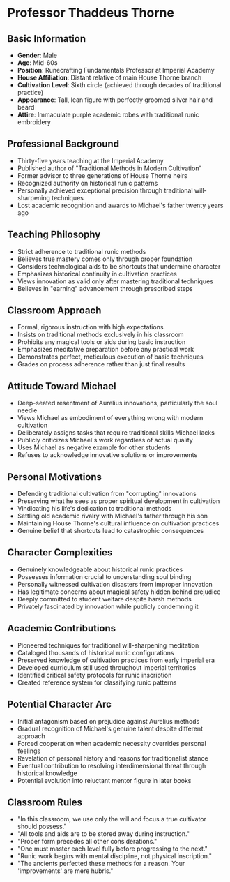 # Professor Thaddeus Thorne

## Basic Information
- **Gender**: Male
- **Age**: Mid-60s
- **Position**: Runecrafting Fundamentals Professor at Imperial Academy
- **House Affiliation**: Distant relative of main House Thorne branch
- **Cultivation Level**: Sixth circle (achieved through decades of traditional practice)
- **Appearance**: Tall, lean figure with perfectly groomed silver hair and beard
- **Attire**: Immaculate purple academic robes with traditional runic embroidery

## Professional Background
- Thirty-five years teaching at the Imperial Academy
- Published author of "Traditional Methods in Modern Cultivation"
- Former advisor to three generations of House Thorne heirs
- Recognized authority on historical runic patterns
- Personally achieved exceptional precision through traditional will-sharpening techniques
- Lost academic recognition and awards to Michael's father twenty years ago

## Teaching Philosophy
- Strict adherence to traditional runic methods
- Believes true mastery comes only through proper foundation
- Considers technological aids to be shortcuts that undermine character
- Emphasizes historical continuity in cultivation practices
- Views innovation as valid only after mastering traditional techniques
- Believes in "earning" advancement through prescribed steps

## Classroom Approach
- Formal, rigorous instruction with high expectations
- Insists on traditional methods exclusively in his classroom
- Prohibits any magical tools or aids during basic instruction
- Emphasizes meditative preparation before any practical work
- Demonstrates perfect, meticulous execution of basic techniques
- Grades on process adherence rather than just final results

## Attitude Toward Michael
- Deep-seated resentment of Aurelius innovations, particularly the soul needle
- Views Michael as embodiment of everything wrong with modern cultivation
- Deliberately assigns tasks that require traditional skills Michael lacks
- Publicly criticizes Michael's work regardless of actual quality
- Uses Michael as negative example for other students
- Refuses to acknowledge innovative solutions or improvements

## Personal Motivations
- Defending traditional cultivation from "corrupting" innovations
- Preserving what he sees as proper spiritual development in cultivation
- Vindicating his life's dedication to traditional methods
- Settling old academic rivalry with Michael's father through his son
- Maintaining House Thorne's cultural influence on cultivation practices
- Genuine belief that shortcuts lead to catastrophic consequences

## Character Complexities
- Genuinely knowledgeable about historical runic practices
- Possesses information crucial to understanding soul binding
- Personally witnessed cultivation disasters from improper innovation
- Has legitimate concerns about magical safety hidden behind prejudice
- Deeply committed to student welfare despite harsh methods
- Privately fascinated by innovation while publicly condemning it

## Academic Contributions
- Pioneered techniques for traditional will-sharpening meditation
- Cataloged thousands of historical runic configurations
- Preserved knowledge of cultivation practices from early imperial era
- Developed curriculum still used throughout imperial territories
- Identified critical safety protocols for runic inscription
- Created reference system for classifying runic patterns

## Potential Character Arc
- Initial antagonism based on prejudice against Aurelius methods
- Gradual recognition of Michael's genuine talent despite different approach
- Forced cooperation when academic necessity overrides personal feelings
- Revelation of personal history and reasons for traditionalist stance
- Eventual contribution to resolving interdimensional threat through historical knowledge
- Potential evolution into reluctant mentor figure in later books

## Classroom Rules
- "In this classroom, we use only the will and focus a true cultivator should possess."
- "All tools and aids are to be stored away during instruction."
- "Proper form precedes all other considerations."
- "One must master each level fully before progressing to the next."
- "Runic work begins with mental discipline, not physical inscription."
- "The ancients perfected these methods for a reason. Your 'improvements' are mere hubris."